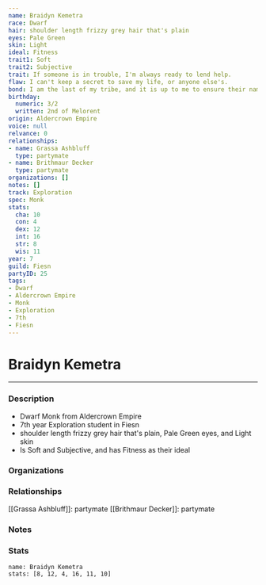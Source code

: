 ```yaml
---
name: Braidyn Kemetra
race: Dwarf
hair: shoulder length frizzy grey hair that's plain
eyes: Pale Green
skin: Light
ideal: Fitness
trait1: Soft
trait2: Subjective
trait: If someone is in trouble, I'm always ready to lend help.
flaw: I can't keep a secret to save my life, or anyone else's.
bond: I am the last of my tribe, and it is up to me to ensure their names enter legend.
birthday:
  numeric: 3/2
  written: 2nd of Melorent
origin: Aldercrown Empire
voice: null
relvance: 0
relationships:
- name: Grassa Ashbluff
  type: partymate
- name: Brithmaur Decker
  type: partymate
organizations: []
notes: []
track: Exploration
spec: Monk
stats:
  cha: 10
  con: 4
  dex: 12
  int: 16
  str: 8
  wis: 11
year: 7
guild: Fiesn
partyID: 25
tags:
- Dwarf
- Aldercrown Empire
- Monk
- Exploration
- 7th
- Fiesn
---
```

# Braidyn Kemetra
---
### Description
- Dwarf Monk from Aldercrown Empire
- 7th year Exploration student in Fiesn
- shoulder length frizzy grey hair that's plain, Pale Green eyes, and Light skin
- Is Soft and Subjective, and has Fitness as their ideal

### Organizations

### Relationships
[[Grassa Ashbluff]]: partymate
[[Brithmaur Decker]]: partymate

### Notes

### Stats
```statblock
name: Braidyn Kemetra
stats: [8, 12, 4, 16, 11, 10]
```